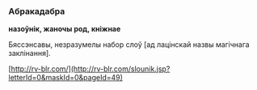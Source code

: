 ### Абракадабра
**назоўнік, жаночы род, кніжнае**

Бяссэнсавы, незразумелы набор слоў [ад лацінскай назвы магічнага заклінання].

<a rel="author">[http://rv-blr.com/](http://rv-blr.com/slounik.jsp?letterId=0&maskId=0&pageId=49)</a>
